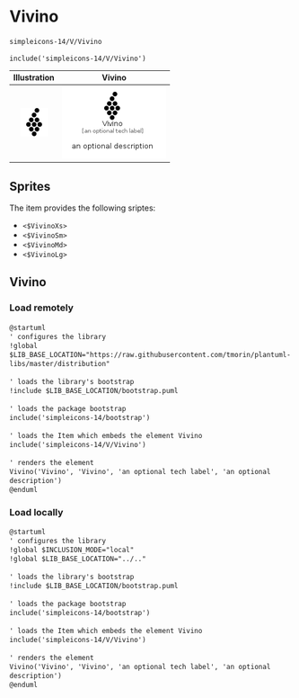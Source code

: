 # Vivino


```text
simpleicons-14/V/Vivino
```

```text
include('simpleicons-14/V/Vivino')
```



| Illustration | Vivino |
| :---: | :---: |
| ![illustration for Illustration](../../simpleicons-14/V/Vivino.png) | ![illustration for Vivino](../../simpleicons-14/V/Vivino.Local.png) |



## Sprites
The item provides the following sriptes:

- `<$VivinoXs>`
- `<$VivinoSm>`
- `<$VivinoMd>`
- `<$VivinoLg>`





## Vivino

### Load remotely
```plantuml
@startuml
' configures the library
!global $LIB_BASE_LOCATION="https://raw.githubusercontent.com/tmorin/plantuml-libs/master/distribution"

' loads the library's bootstrap
!include $LIB_BASE_LOCATION/bootstrap.puml

' loads the package bootstrap
include('simpleicons-14/bootstrap')

' loads the Item which embeds the element Vivino
include('simpleicons-14/V/Vivino')

' renders the element
Vivino('Vivino', 'Vivino', 'an optional tech label', 'an optional description')
@enduml
```

### Load locally
```plantuml
@startuml
' configures the library
!global $INCLUSION_MODE="local"
!global $LIB_BASE_LOCATION="../.."

' loads the library's bootstrap
!include $LIB_BASE_LOCATION/bootstrap.puml

' loads the package bootstrap
include('simpleicons-14/bootstrap')

' loads the Item which embeds the element Vivino
include('simpleicons-14/V/Vivino')

' renders the element
Vivino('Vivino', 'Vivino', 'an optional tech label', 'an optional description')
@enduml
```

